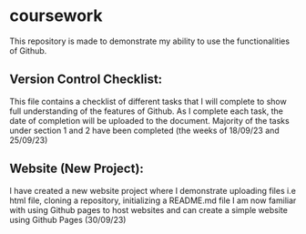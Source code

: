 # coursework
This repository is made to demonstrate my ability to use the functionalities of Github.

## Version Control Checklist:
This file contains a checklist of different tasks that I will complete to show full understanding of the features of Github. As I complete each task, the date of completion will be uploaded to the document. Majority of the tasks under section 1 and 2 have been completed (the weeks of 18/09/23 and 25/09/23)

## Website (New Project):
 I have created a new website project where I demonstrate uploading files i.e html file, cloning a repository, initializing a README.md file
 I am now familiar with using Github pages to host websites and can create a simple website using Github Pages (30/09/23)



 
